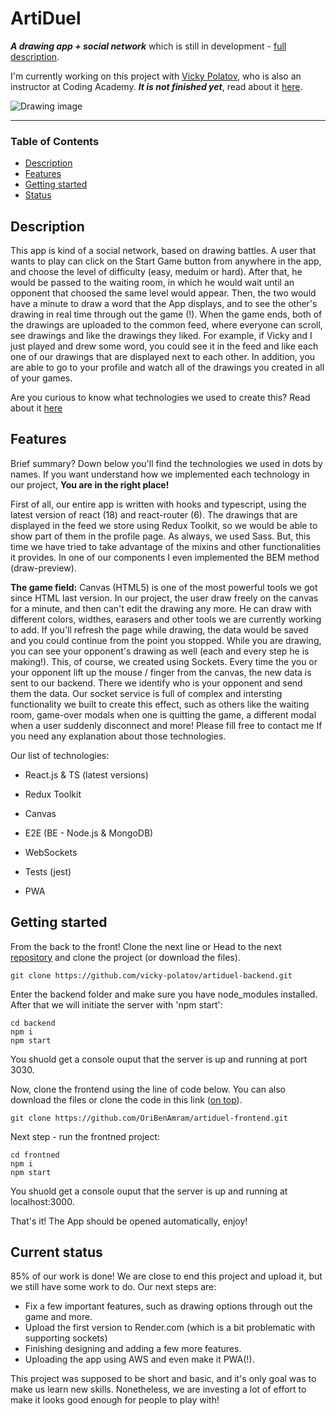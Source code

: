 # ArtiDuel
***A drawing app + social network*** which is still in development - [full description](#description).

I'm currently working on this project with [Vicky Polatov](https://github.com/vicky-polatov "Vicky's profile link"), who is also an instructor at Coding Academy. 
***It is not finished yet***, read about it [here](#current-status).
<!-- [Take a look, it's on render.com](https://oribenamram.github.io/Bitcoin-Vue "Render link") -->

![Drawing image](src/assets/imgs/drawing-butterfly.avif "Drawing image")
___

### Table of Contents
- [Description](#description)
- [Features](#features)
- [Getting started](#getting-started)
- [Status](#current-status)

## Description
This app is kind of a social network, based on drawing battles. 
A user that wants to play can click on the Start Game button from anywhere in the app, and choose the level of difficulty (easy, meduim or hard).
After that, he would be passed to the waiting room, in which he would wait until an opponent that choosed the same level would appear. 
Then, the two would have a minute to draw a word that the App displays, and to see the other's drawing in real time through out the game (!).
When the game ends, both of the drawings are uploaded to the common feed, where everyone can scroll, see drawings and like the drawings they liked. For example, if Vicky and I just played and drew some word, you could see it in the feed and like each one of our drawings that are displayed next to each other. 
In addition, you are able to go to your profile and watch all of the drawings you created in all of your games.

Are you curious to know what technologies we used to create this? Read about it [here](#features)

## Features
Brief summary? Down below you'll find the technologies we used in dots by names. 
If you want understand how we implemented each technology in our project, **You are in the right place!**

First of all, our entire app is written with hooks and typescript, using the latest version of react (18) and react-router (6).
The drawings that are displayed in the feed we store using Redux Toolkit, so we would be able to show part of them in the profile page.
As always, we used Sass. But, this time we have tried to take advantage of the mixins and other functionalities it provides. In one of our components I even implemented the BEM method (draw-preview).

**The game field:**
Canvas (HTML5) is one of the most powerful tools we got since HTML last version.
In our project, the user draw freely on the canvas for a minute, and then can't edit the drawing any more.
He can draw with different colors, widthes, earasers and other tools we are currently working to add.
If you'll refresh the page while drawing, the data would be saved and you could continue from the point you stopped.
While you are drawing, you can see your opponent's drawing as well (each and every step he is making!).
This, of course, we created using Sockets. Every time the you or your opponent lift up the mouse / finger from the canvas, the new data is sent to our backend. There we identify who is your opponent and send them the data.
Our socket service is full of complex and intersting functionality we built to create this effect, such as others like the waiting room, game-over modals when one is quitting the game, a different modal when a user suddenly disconnect and more!
Please fill free to contact me If you need any explanation about those technologies.

Our list of technologies:

- React.js & TS (latest versions)
- Redux Toolkit
- Canvas
- E2E (BE - Node.js & MongoDB) 
- WebSockets

- Tests (jest)
- PWA

## Getting started
From the back to the front!
Clone the next line or Head to the next [repository](https://github.com/vicky-polatov/artiduel-backend "Backend repo link") and clone the project (or download the files).

```
git clone https://github.com/vicky-polatov/artiduel-backend.git
```

Enter the backend folder and make sure you have node_modules installed. After that we will initiate the server with 'npm start':

```
cd backend
npm i 
npm start
```

You shuold get a console ouput that the server is up and running at port 3030.

Now, clone the frontend using the line of code below. You can also download the files or clone the code in this link ([on top](https://github.com/OriBenAmram/artiduel-frontend "Frontend repo link")).

```
git clone https://github.com/OriBenAmram/artiduel-frontend.git
```

Next step - run the frontned project:

```
cd frontned
npm i 
npm start
```

You shuold get a console ouput that the server is up and running at localhost:3000.

That's it! The App should be opened automatically, enjoy!

## Current status
85% of our work is done! 
We are close to end this project and upload it, but we still have some work to do. 
Our next steps are:
- Fix a few important features, such as drawing options through out the game and more.
- Upload the first version to Render.com (which is a bit problematic with supporting sockets)
- Finishing designing and adding a few more features.
- Uploading the app using AWS and even make it PWA(!).

This project was supposed to be short and basic, and it's only goal was to make us learn new skills.
Nonetheless, we are investing a lot of effort to make it looks good enough for people to play with! 